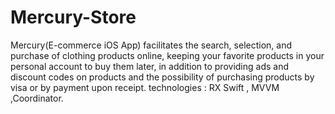 # Mercury-Store
Mercury(E-commerce iOS App) facilitates the search, selection, and purchase of clothing products online, keeping your favorite products in your personal account to buy them later, in addition to providing ads and discount codes on products and the possibility of purchasing products by visa or by payment upon receipt. technologies : RX Swift , MVVM ,Coordinator.
